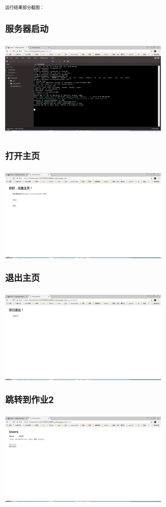 运行结果部分截图：<br/>
<h1>服务器启动</h1><br/>
<img src="/homework1/lib/1.png" width="700"><br/> 
<h1>打开主页</h1><br/>
<img src="/homework1/lib/2.png" width="700">
<h1>退出主页</h1><br/>
<img src="/homework1/lib/3.png" width="700"> 
<h1>跳转到作业2</h1><br/>
<img src="/homework1/lib/4.png" width="700">
